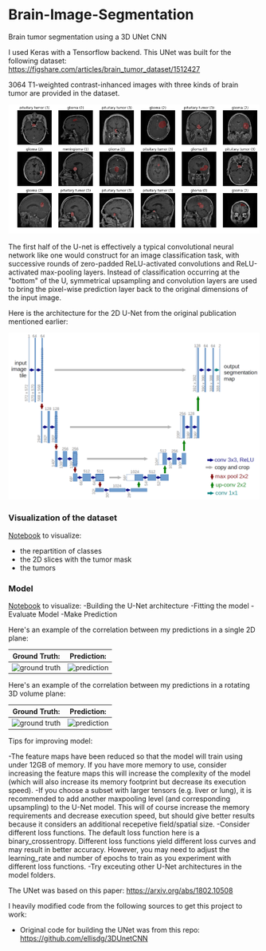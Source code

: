 # Brain-Image-Segmentation
Brain tumor segmentation using a 3D UNet CNN

I used Keras with a Tensorflow backend. This UNet was built for the following dataset: https://figshare.com/articles/brain_tumor_dataset/1512427

3064 T1-weighted contrast-inhanced images with three kinds of brain tumor are provided in the dataset.

![dataset](./images/dataset.png)

The first half of the U-net is effectively a typical convolutional neural network like one would construct for an image classification task, with successive rounds of zero-padded ReLU-activated convolutions and ReLU-activated max-pooling layers. Instead of classification occurring at the "bottom" of the U, symmetrical upsampling and convolution layers are used to bring the pixel-wise prediction layer back to the original dimensions of the input image.

Here is the architecture for the 2D U-Net from the original publication mentioned earlier:

![u-net-architecture](./images/u-net-architecture.png)

### Visualization of the dataset

[Notebook](Data-Visualization) to visualize:
- the repartition of classes
- the 2D slices with the tumor mask
- the tumors

### Model 

[Notebook](Model) to visualize:
-Building the U-Net architecture
-Fitting the model
-Evaluate Model
-Make Prediction



Here's an example of the correlation between my predictions in a single 2D plane:

Ground Truth:               |  Prediction:
:-------------------------:|:-------------------------:
![ground truth](./images/Ground_Truth_Example.png)  |  ![prediction](./images/Prediction_Example.png)

Here's an example of the correlation between my predictions in a rotating 3D volume plane:

Ground Truth:               |  Prediction:
:-------------------------:|:-------------------------:
![ground truth](./images/groundtruth_rotation_example.gif)  |  ![prediction](./images/prediction_rotation_example.gif)

Tips for improving model:

-The feature maps have been reduced so that the model will train using under 12GB of memory. If you have more memory to use, consider increasing the feature maps this will increase the complexity of the model (which will also increase its memory footprint but decrease its execution speed).
-If you choose a subset with larger tensors (e.g. liver or lung), it is recommended to add another maxpooling level (and corresponding upsampling) to the U-Net model. This will of course increase the memory requirements and decrease execution speed, but should give better results because it considers an additional recepetive field/spatial size.
-Consider different loss functions. The default loss function here is a binary_crossentropy. Different loss functions yield different loss curves and may result in better accuracy. However, you may need to adjust the learning_rate and number of epochs to train as you experiment with different loss functions. 
-Try exceuting other U-Net architectures in the model folders.


The UNet was based on this paper: https://arxiv.org/abs/1802.10508

I heavily modified code from the following sources to get this project to work:

- Original code for building the UNet was from this repo: https://github.com/ellisdg/3DUnetCNN

